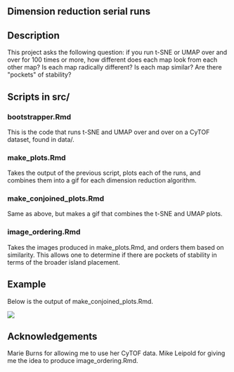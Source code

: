 ## Dimension reduction serial runs

## Description
This project asks the following question: if you run t-SNE or UMAP over and over for 100 times or more, how different does each map look from each other map? Is each map radically different? Is each map similar? Are there "pockets" of stability?

## Scripts in src/

### bootstrapper.Rmd
This is the code that runs t-SNE and UMAP over and over on a CyTOF dataset, found in data/.

### make_plots.Rmd
Takes the output of the previous script, plots each of the runs, and combines them into a gif for each dimension reduction algorithm. 

### make_conjoined_plots.Rmd
Same as above, but makes a gif that combines the t-SNE and UMAP plots.

### image_ordering.Rmd
Takes the images produced in make_plots.Rmd, and orders them based on similarity. This allows one to determine if there are pockets of stability in terms of the broader island placement. 

## Example
Below is the output of make_conjoined_plots.Rmd.

![](ordered_merged_plots.gif)

## Acknowledgements
Marie Burns for allowing me to use her CyTOF data. Mike Leipold for giving me the idea to produce image_ordering.Rmd. 